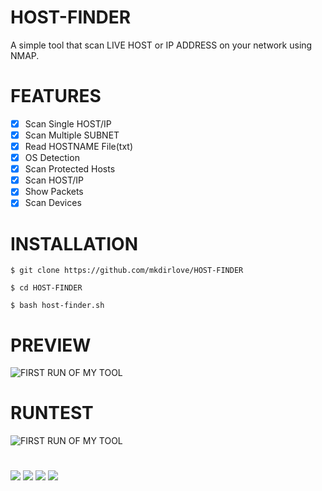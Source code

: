 # HOST-FINDER
A simple tool that scan LIVE HOST or IP ADDRESS on your network using NMAP.
#
# FEATURES
- [x] Scan Single HOST/IP
- [x] Scan Multiple SUBNET
- [x] Read HOSTNAME File(txt) 
- [x] OS Detection
- [x] Scan Protected Hosts
- [x] Scan HOST/IP
- [x] Show Packets
- [x] Scan Devices
#
# INSTALLATION
`$ git clone https://github.com/mkdirlove/HOST-FINDER`

`$ cd HOST-FINDER`

`$ bash host-finder.sh`
#
# PREVIEW
![FIRST RUN OF MY TOOL](https://github.com/mkdirlove/HOST-FINDER/blob/master/1.png)
#
# RUNTEST
![FIRST RUN OF MY TOOL](https://github.com/mkdirlove/HOST-FINDER/blob/master/2.gif)
#
<img src="https://img.shields.io/badge/MADE%20WITH-BASH-yellowgreen">
<img src="https://img.shields.io/github/followers/mkdirlove label=Follow&style=social" src="https://img.shields.io/github/followers/mkdirlove?label=Fork&style=social">
<img src="https://img.shields.io/github/followers/mkdirlove?label=Fork&style=social">
<img src="https://img.shields.io/github/stars/mkdirlove/HOST-FINDER?style=social">


